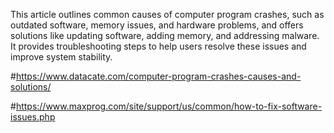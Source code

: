 
This article outlines common causes of computer program crashes, such as outdated software, memory issues, and hardware problems, and offers solutions like updating software, adding memory, and addressing malware. It provides troubleshooting steps to help users resolve these issues and improve system stability.

#https://www.datacate.com/computer-program-crashes-causes-and-solutions/

#https://www.maxprog.com/site/support/us/common/how-to-fix-software-issues.php
